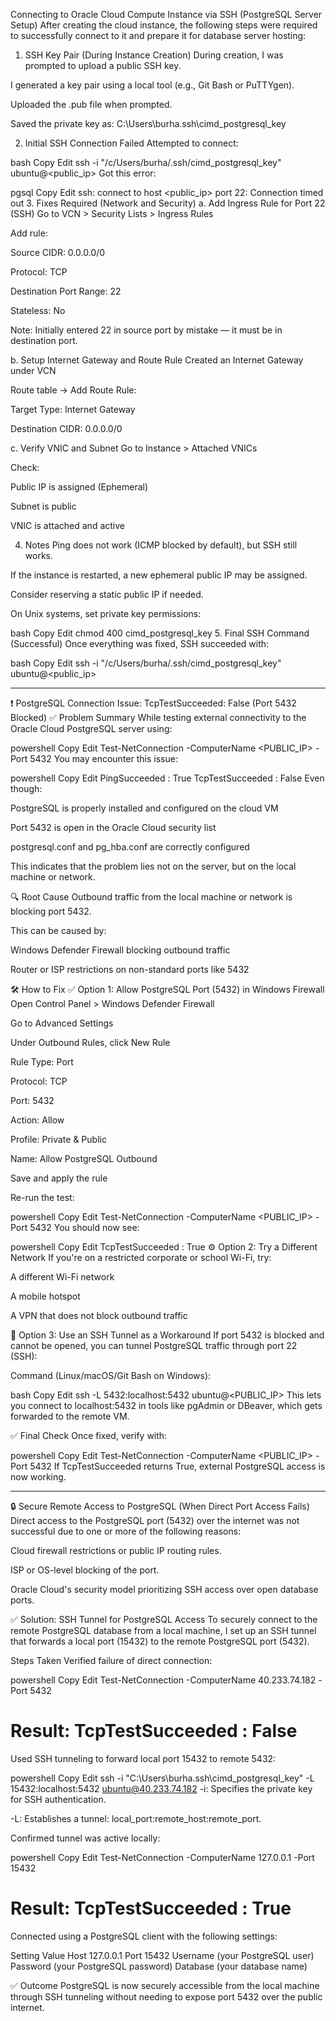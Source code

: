 Connecting to Oracle Cloud Compute Instance via SSH (PostgreSQL Server Setup)
After creating the cloud instance, the following steps were required to successfully connect to it and prepare it for database server hosting:

1. SSH Key Pair (During Instance Creation)
   During creation, I was prompted to upload a public SSH key.

I generated a key pair using a local tool (e.g., Git Bash or PuTTYgen).

Uploaded the .pub file when prompted.

Saved the private key as:
C:\Users\burha\.ssh\cimd_postgresql_key

2. Initial SSH Connection Failed
   Attempted to connect:

bash
Copy
Edit
ssh -i "/c/Users/burha/.ssh/cimd_postgresql_key" ubuntu@<public_ip>
Got this error:

pgsql
Copy
Edit
ssh: connect to host <public_ip> port 22: Connection timed out 3. Fixes Required (Network and Security)
a. Add Ingress Rule for Port 22 (SSH)
Go to VCN > Security Lists > Ingress Rules

Add rule:

Source CIDR: 0.0.0.0/0

Protocol: TCP

Destination Port Range: 22

Stateless: No

Note: Initially entered 22 in source port by mistake — it must be in destination port.

b. Setup Internet Gateway and Route Rule
Created an Internet Gateway under VCN

Route table → Add Route Rule:

Target Type: Internet Gateway

Destination CIDR: 0.0.0.0/0

c. Verify VNIC and Subnet
Go to Instance > Attached VNICs

Check:

Public IP is assigned (Ephemeral)

Subnet is public

VNIC is attached and active

4. Notes
   Ping does not work (ICMP blocked by default), but SSH still works.

If the instance is restarted, a new ephemeral public IP may be assigned.

Consider reserving a static public IP if needed.

On Unix systems, set private key permissions:

bash
Copy
Edit
chmod 400 cimd_postgresql_key 5. Final SSH Command (Successful)
Once everything was fixed, SSH succeeded with:

bash
Copy
Edit
ssh -i "/c/Users/burha/.ssh/cimd_postgresql_key" ubuntu@<public_ip>

___________________________________________
❗ PostgreSQL Connection Issue: TcpTestSucceeded: False (Port 5432 Blocked)
✅ Problem Summary
While testing external connectivity to the Oracle Cloud PostgreSQL server using:

powershell
Copy
Edit
Test-NetConnection -ComputerName <PUBLIC_IP> -Port 5432
You may encounter this issue:

powershell
Copy
Edit
PingSucceeded          : True
TcpTestSucceeded       : False
Even though:

PostgreSQL is properly installed and configured on the cloud VM

Port 5432 is open in the Oracle Cloud security list

postgresql.conf and pg_hba.conf are correctly configured

This indicates that the problem lies not on the server, but on the local machine or network.

🔍 Root Cause
Outbound traffic from the local machine or network is blocking port 5432.

This can be caused by:

Windows Defender Firewall blocking outbound traffic

Router or ISP restrictions on non-standard ports like 5432

🛠️ How to Fix
✅ Option 1: Allow PostgreSQL Port (5432) in Windows Firewall
Open Control Panel > Windows Defender Firewall

Go to Advanced Settings

Under Outbound Rules, click New Rule

Rule Type: Port

Protocol: TCP

Port: 5432

Action: Allow

Profile: Private & Public

Name: Allow PostgreSQL Outbound

Save and apply the rule

Re-run the test:

powershell
Copy
Edit
Test-NetConnection -ComputerName <PUBLIC_IP> -Port 5432
You should now see:

powershell
Copy
Edit
TcpTestSucceeded : True
⚙️ Option 2: Try a Different Network
If you're on a restricted corporate or school Wi-Fi, try:

A different Wi-Fi network

A mobile hotspot

A VPN that does not block outbound traffic

🔐 Option 3: Use an SSH Tunnel as a Workaround
If port 5432 is blocked and cannot be opened, you can tunnel PostgreSQL traffic through port 22 (SSH):

Command (Linux/macOS/Git Bash on Windows):

bash
Copy
Edit
ssh -L 5432:localhost:5432 ubuntu@<PUBLIC_IP>
This lets you connect to localhost:5432 in tools like pgAdmin or DBeaver, which gets forwarded to the remote VM.

✅ Final Check
Once fixed, verify with:

powershell
Copy
Edit
Test-NetConnection -ComputerName <PUBLIC_IP> -Port 5432
If TcpTestSucceeded returns True, external PostgreSQL access is now working.

_____________________________________
🔒 Secure Remote Access to PostgreSQL (When Direct Port Access Fails)
Direct access to the PostgreSQL port (5432) over the internet was not successful due to one or more of the following reasons:

Cloud firewall restrictions or public IP routing rules.

ISP or OS-level blocking of the port.

Oracle Cloud's security model prioritizing SSH access over open database ports.

✅ Solution: SSH Tunnel for PostgreSQL Access
To securely connect to the remote PostgreSQL database from a local machine, I set up an SSH tunnel that forwards a local port (15432) to the remote PostgreSQL port (5432).

Steps Taken
Verified failure of direct connection:

powershell
Copy
Edit
Test-NetConnection -ComputerName 40.233.74.182 -Port 5432
# Result: TcpTestSucceeded : False
Used SSH tunneling to forward local port 15432 to remote 5432:

powershell
Copy
Edit
ssh -i "C:\Users\burha\.ssh\cimd_postgresql_key" -L 15432:localhost:5432 ubuntu@40.233.74.182
-i: Specifies the private key for SSH authentication.

-L: Establishes a tunnel: local_port:remote_host:remote_port.

Confirmed tunnel was active locally:

powershell
Copy
Edit
Test-NetConnection -ComputerName 127.0.0.1 -Port 15432
# Result: TcpTestSucceeded : True
Connected using a PostgreSQL client with the following settings:

Setting	Value
Host	127.0.0.1
Port	15432
Username	(your PostgreSQL user)
Password	(your PostgreSQL password)
Database	(your database name)

✅ Outcome
PostgreSQL is now securely accessible from the local machine through SSH tunneling without needing to expose port 5432 over the public internet.

